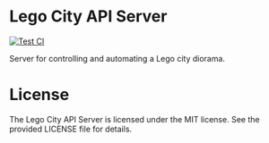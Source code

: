 Lego City API Server
====================

[![Test CI](https://github.com/thetestgame/Lego-City-API-Server/actions/workflows/tests.yml/badge.svg)](https://github.com/thetestgame/Lego-City-API-Server/actions/workflows/tests.yml)

Server for controlling and automating a Lego city diorama.

License
========

The Lego City API Server is licensed under the MIT license. See the provided LICENSE file for details.